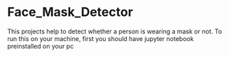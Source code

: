 # Face_Mask_Detector
This projects help to detect whether a person is wearing a mask or not. 
To run this on your machine, first you should have jupyter notebook preinstalled on your pc
